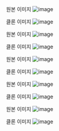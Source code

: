 원본 이미지 
![image](https://github.com/csm031/Daangn_Clone/assets/156399649/6bbe624a-7bae-411c-b249-573d0875c7ad)

클론 이미지
![image](https://github.com/csm031/Daangn_Clone/assets/156399649/05344435-78ca-4fa0-97aa-0e811e703736)


원본 이미지 
![image](https://github.com/csm031/Daangn_Clone/assets/156399649/fdcb3635-4e5c-4367-9489-2079e99a348f)

클론 이미지
![image](https://github.com/csm031/Daangn_Clone/assets/156399649/a1452831-046a-4c14-87d1-8a0217a3d920)


원본 이미지 
![image](https://github.com/csm031/Daangn_Clone/assets/156399649/143b1315-725f-48c5-a6c5-26361ce663b2)

클론 이미지
![image](https://github.com/csm031/Daangn_Clone/assets/156399649/662c9425-5f0b-4e0e-b9bc-0505f470b145)


원본 이미지 
![image](https://github.com/csm031/Daangn_Clone/assets/156399649/f08dad2c-9996-44f4-8fa9-cb858d47d066)

클론 이미지
![image](https://github.com/csm031/Daangn_Clone/assets/156399649/af843dfe-aeaf-4a7c-918f-9fb574847e43)


원본 이미지 
![image](https://github.com/csm031/Daangn_Clone/assets/156399649/44598677-a2b4-4048-aa37-a6d90fe07d0b)

클론 이미지
![image](https://github.com/csm031/Daangn_Clone/assets/156399649/ebf930f4-c9fb-438a-96ef-3889f41961af)
